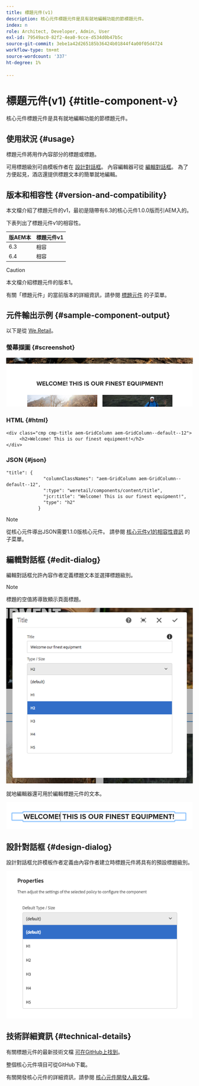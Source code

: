 ```yaml
---
title: 標題元件(v1)
description: 核心元件標題元件是具有就地編輯功能的節標題元件。
index: n
role: Architect, Developer, Admin, User
exl-id: 79549ac0-82f2-4ea0-9cce-d534d0b47b5c
source-git-commit: 3ebe1a42d265185b36424b01844f4a00f05d4724
workflow-type: tm+mt
source-wordcount: '337'
ht-degree: 1%

---
```


# 標題元件(v1) {#title-component-v}

核心元件標題元件是具有就地編輯功能的節標題元件。

## 使用狀況 {#usage}

標題元件將用作內容部分的標題或標題。

可用標題級別可由模板作者在 [設計對話框](#design-dialog)。 內容編輯器可從 [編輯對話框](#edit-dialog)。 為了方便起見，酒店還提供標題文本的簡單就地編輯。

## 版本和相容性 {#version-and-compatibility}

本文檔介紹了標題元件的v1，最初是隨帶有6.3的核心元件1.0.0版而引AEM入的。

下表列出了標題元件v1的相容性。

| 版AEM本 | 標題元件v1 |
|--- |--- |
| 6.3 | 相容 |
| 6.4 | 相容 |

>[!CAUTION]
>
>本文檔介紹標題元件的版本1。
>
>有關「標題元件」的當前版本的詳細資訊，請參閱 [標題元件](/help/components/title.md) 的子菜單。

## 元件輸出示例 {#sample-component-output}

以下是從 [We.Retail](https://helpx.adobe.com/experience-manager/6-4/sites/developing/using/we-retail.html)。

### 螢幕擷圖 {#screenshot}

![](/help/assets/chlimage_1-36.png)

### HTML {#html}

```
<div class="cmp cmp-title aem-GridColumn aem-GridColumn--default--12">
     <h2>Welcome! This is our finest equipment!</h2>
</div>
```

### JSON {#json}

```
"title": {
              "columnClassNames": "aem-GridColumn aem-GridColumn--default--12",
              ":type": "weretail/components/content/title",
              "jcr:title": "Welcome! This is our finest equipment!",
              "type": "h2"
            }
```

>[!NOTE]
>
>從核心元件導出JSON需要1.1.0版核心元件。 請參閱 [核心元件v1的相容性資訊](/help/versions.md) 的子菜單。

## 編輯對話框 {#edit-dialog}

編輯對話框允許內容作者定義標題文本並選擇標題級別。

>[!NOTE]
>
>標題的空值將導致顯示頁面標題。

![](/help/assets/chlimage_1-91.png)

就地編輯器還可用於編輯標題元件的文本。

![](/help/assets/chlimage_1-37.png)

## 設計對話框 {#design-dialog}

設計對話框允許模板作者定義由內容作者建立時標題元件將具有的預設標題級別。

![](/help/assets/chlimage_1-92.png)

## 技術詳細資訊 {#technical-details}

有關標題元件的最新技術文檔 [可在GitHub上找到](https://github.com/adobe/aem-core-wcm-components/tree/master/content/src/content/jcr_root/apps/core/wcm/components/title/v1/title)。

整個核心元件項目可從GitHub下載。

有關開發核心元件的詳細資訊，請參閱 [核心元件開發人員文檔](/help/developing/overview.md)。
